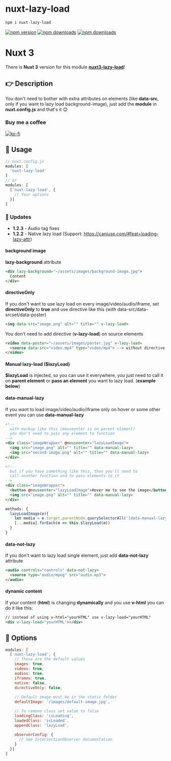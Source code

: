 # nuxt-lazy-load
```bash
npm i nuxt-lazy-load
```

[![npm version][npm-version-src]][npm-version-href]
[![npm downloads][npm-downloads-src]][npm-downloads-href]
[![npm downloads][kofi-src]][kofi-href]

# Nuxt 3
There is **Nuxt 3** version for this module
**[nuxt3-lazy-load](https://www.npmjs.com/package/nuxt3-lazy-load)**!

## 👉 Description
You don't need to bother with extra attributes on elements (like **data-src**, only if you want to lazy load background-image), just add the **module** in **nuxt.config.js** and that's it 😊

### Buy me a coffee
[![ko-fi](https://www.ko-fi.com/img/githubbutton_sm.svg)](https://ko-fi.com/F1F31MWWL)

## 🚀 Usage
```javascript
// nuxt.config.js
modules: [
  'nuxt-lazy-load'
]
// or
modules: [
  ['nuxt-lazy-load', {
    // Your options
  }]
]
```

### 📝 Updates
- **1.2.3** - Audio tag fixes
- **1.2.2** - Native lazy load (Support: https://caniuse.com/#feat=loading-lazy-attr)

#### background image
**lazy-background** attribute
```html
<div lazy-background="~/assets/images/background-image.jpg">
  Content
</div>
```

#### directiveOnly
If you don't want to use lazy load on every image/video/audio/iframe, set **directiveOnly** to **true** and use directive like this (with data-src/data-srcset/data-poster)
```html
<img data-src="image.png" alt="" title="" v-lazy-load>
```
You don't need to add directive (**v-lazy-load**) on source elements
```html
<video data-poster="~/assets/images/poster.jpg" v-lazy-load>
  <source data-src="video.mp4" type="video/mp4"> --> without directive
</video>
```

#### Manual lazy-load ($lazyLoad)
**$lazyLoad** is injected, so you can use it everywhere, you just need to call it on **parent element** or **pass an element** you want to lazy load. (**example below**)

#### data-manual-lazy
If you want to load image/video/audio/iframe only on hover or some other event you can use **data-manual-lazy**
```html
<!-- 
  with markup like this (mouseenter is on parent element)
  you don't need to pass any element to function
-->
<div class="imageWrapper" @mouseenter="lazyLoadImage">
  <img src="image.png" alt="" title="" data-manual-lazy>
  <img src="second-image.png" alt="" title="" data-manual-lazy>
</div>

<!--
  but if you have something like this, then you'll need to
  call another function and to pass elements to it
-->
<div class="imageWrapper">
  <button @mouseenter="lazyLoadImage">Hover me to see the image</button>
  <img src="image.png" alt="" title="" data-manual-lazy>
</div>
```
```javascript
methods: {
  lazyLoadImage(e){
    let media = e.target.parentNode.querySelectorAll('[data-manual-lazy]');
    [...media].forEach(m => this.$lazyLoad(m))
  }
}
```

#### data-not-lazy
If you don't want to lazy load single element, just add **data-not-lazy** attribute
```html
<audio controls="controls" data-not-lazy>
  <source type="audio/mpeg" src="audio.mp3">
</audio>
```

#### dynamic content
If your content (**html**) is changing **dynamically** and you use **v-html** you can do it like this:
```html
// instead of using v-html="yourHTML" use v-lazy-load="yourHTML"
<div v-lazy-load="yourHTML"></div>
```

## 🔧 Options
```javascript
modules: [
  ['nuxt-lazy-load', {
    // These are the default values
    images: true,
    videos: true,
    audios: true,
    iframes: true,
    native: false,
    directiveOnly: false,
    
    // Default image must be in the static folder
    defaultImage: '/images/default-image.jpg',

    // To remove class set value to false
    loadingClass: 'isLoading',
    loadedClass: 'isLoaded',
    appendClass: 'lazyLoad',
    
    observerConfig: {
      // See IntersectionObserver documentation
    }
  }]
]
```

<!-- Badges -->
[npm-version-src]: https://badgen.net/npm/v/nuxt-lazy-load/latest
[npm-version-href]: https://npmjs.com/package/nuxt-lazy-load

[kofi-src]: https://badgen.net/badge/icon/kofi?icon=kofi&label=support
[kofi-href]: https://ko-fi.com/darioferderber


[npm-downloads-src]: https://badgen.net/npm/dm/nuxt-lazy-load
[npm-downloads-href]: https://npmjs.com/package/nuxt-lazy-load
